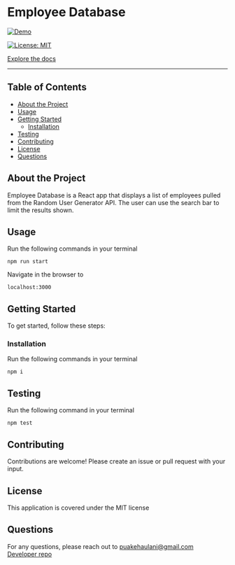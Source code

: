 # Employee Database

[![Demo](https://img.youtube.com/vi/I_df10u3aOA/0.jpg)](http://www.youtube.com/watch?v=I_df10u3aOA)

[![License: MIT](https://img.shields.io/badge/License-MIT-yellow.svg)](https://opensource.org/licenses/MIT)

[Explore the docs](https://github.com/puakehaulani/employee-directory)

---

## Table of Contents

- [About the Project](#About-the-Project)
- [Usage](#Usage)
- [Getting Started](#Getting-Started)
  - [Installation](#Installation)
- [Testing](#Testing)
- [Contributing](#Contributing)
- [License](#License)
- [Questions](#Questions)

## About the Project

Employee Database is a React app that displays a list of employees pulled from the Random User Generator API. The user can use the search bar to limit the results shown.

## Usage

Run the following commands in your terminal

    npm run start

Navigate in the browser to

    localhost:3000

## Getting Started

To get started, follow these steps:

### Installation

Run the following commands in your terminal

    npm i

## Testing

Run the following command in your terminal

    npm test

## Contributing

Contributions are welcome! Please create an issue or pull request with your input.

## License

This application is covered under the MIT license

## Questions

For any questions, please reach out to <puakehaulani@gmail.com>  
[Developer repo](http://github.com/puakehaulani)

